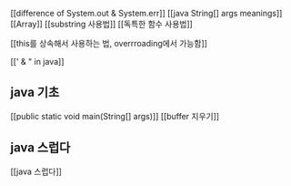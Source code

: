 [[difference of  System.out & System.err]]
[[java String[] args meanings]]
[[Array]]
[[substring 사용법]]
[[독특한 함수 사용법]]

[[this를 상속해서 사용하는 법, overrroading에서 가능함]]

[[' & " in java]]

## java 기초
[[public static void main(String[] args)]]
[[buffer 지우기]]


## java 스럽다

[[java 스럽다]]


